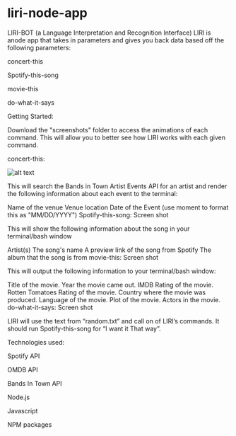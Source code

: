 # liri-node-app

LIRI-BOT (a Language Interpretation and Recognition Interface)
LIRI is anode app that takes in parameters and gives you back data based off the following parameters:


concert-this

Spotify-this-song

movie-this

do-what-it-says

Getting Started:


Download the "screenshots" folder to access the animations of each command. This will allow you to better see how LIRI works with each given command.

concert-this:

![alt text](liri-node-app/images/concert-this.png)
      

This will search the Bands in Town Artist Events API for an artist and render the following information about each event to the terminal:

Name of the venue
Venue location
Date of the Event (use moment to format this as "MM/DD/YYYY")
Spotify-this-song:
Screen shot

This will show the following information about the song in your terminal/bash window

Artist(s)
The song's name
A preview link of the song from Spotify
The album that the song is from
movie-this:
Screen shot

This will output the following information to your terminal/bash window:

Title of the movie.
Year the movie came out.
IMDB Rating of the movie.
Rotten Tomatoes Rating of the movie.
Country where the movie was produced.
Language of the movie.
Plot of the movie.
Actors in the movie.
do-what-it-says:
Screen shot

LIRI will use the text from “random.txt” and call on of LIRI’s commands. It should run Spotify-this-song for “I want it That way”.

Technologies used:

Spotify API

OMDB API

Bands In Town API

Node.js

Javascript

NPM packages
